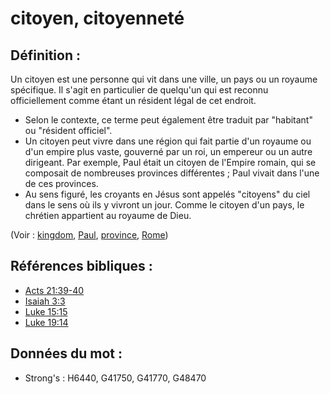 # citoyen, citoyenneté

## Définition :

Un citoyen est une personne qui vit dans une ville, un pays ou un royaume spécifique. Il s'agit en particulier de quelqu'un qui est reconnu officiellement comme étant un résident légal de cet endroit.

* Selon le contexte, ce terme peut également être traduit par "habitant" ou "résident officiel".
* Un citoyen peut vivre dans une région qui fait partie d'un royaume ou d'un empire plus vaste, gouverné par un roi, un empereur ou un autre dirigeant. Par exemple, Paul était un citoyen de l'Empire romain, qui se composait de nombreuses provinces différentes ; Paul vivait dans l'une de ces provinces.
* Au sens figuré, les croyants en Jésus sont appelés "citoyens" du ciel dans le sens où ils y vivront un jour. Comme le citoyen d'un pays, le chrétien appartient au royaume de Dieu.

(Voir : [kingdom](../other/kingdom.md), [Paul](../names/paul.md), [province](../other/province.md), [Rome](../names/rome.md))

## Références bibliques :

* [Acts 21:39-40](rc://en/tn/help/act/21/39)
* [Isaiah 3:3](rc://en/tn/help/isa/03/03)
* [Luke 15:15](rc://en/tn/help/luk/15/15)
* [Luke 19:14](rc://en/tn/help/luk/19/14)

## Données du mot :

* Strong's : H6440, G41750, G41770, G48470
